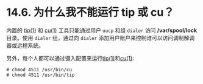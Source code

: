 # 14.6. 为什么我不能运行 tip 或 cu？

内置的 [tip(1)](https://www.freebsd.org/cgi/man.cgi?query=tip&sektion=1&format=html) 和 [cu(1)](https://www.freebsd.org/cgi/man.cgi?query=cu&sektion=1&format=html) 工具只能通过用户 `uucp` 和组 `dialer` 访问 **/var/spool/lock** 目录。使用 `dialer` 组，通过向 `dialer` 添加用户账户来控制谁可以访问调制解调器或远程系统。

另外，每个人都可以通过键入配置来运行[tip(1)](https://www.freebsd.org/cgi/man.cgi?query=tip&sektion=1&format=html)和[cu(1)](https://www.freebsd.org/cgi/man.cgi?query=cu&sektion=1&format=html):

```
# chmod 4511 /usr/bin/cu
# chmod 4511 /usr/bin/tip
```
